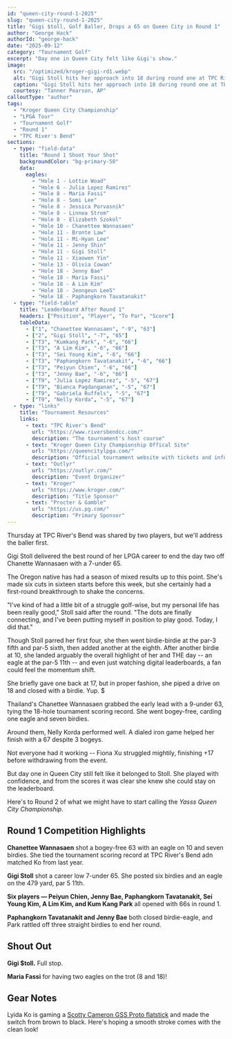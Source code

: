 ```yaml
---
id: "queen-city-round-1-2025"
slug: "queen-city-round-1-2025"
title: "Gigi $toll, Golf Baller, Drops a 65 on Queen City in Round 1"
author: "George Hack"
authorId: "george-hack"
date: "2025-09-12"
category: "Tournament Golf"
excerpt: "Day one in Queen City felt like Gigi's show."
image:
  src: "/optimized/kroger-gigi-rd1.webp"
  alt: "Gigi Stoll hits her approach into 18 during round one at TPC River's Bend"
  caption: "Gigi Stoll hits her approach into 18 during round one at TPC River's Bend"
  courtesy: "Tanner Pearson, AP"
calloutType: "author"
tags:
  - "Kroger Queen City Championship"
  - "LPGA Tour"
  - "Tournament Golf"
  - "Round 1"
  - "TPC River's Bend"
sections:
  - type: "field-data"
    title: "Round 1 Shoot Your Shot"
    backgroundColor: "bg-primary-50"
    data:
      eagles:
        - "Hole 1 - Lottie Woad"
        - "Hole 6 - Julia Lopez Ramirez"
        - "Hole 8 - Maria Fassi"
        - "Hole 8 - Somi Lee"
        - "Hole 8 - Jessica Porvasnik"
        - "Hole 8 - Linnea Strom"
        - "Hole 8 - Elizabeth Szokol"
        - "Hole 10 - Chanettee Wannasaen"
        - "Hole 11 - Bronte Law"
        - "Hole 11 - Mi-Hyan Lee"
        - "Hole 11 - Jenny Shin"
        - "Hole 11 - Gigi Stoll"
        - "Hole 11 - Xiaowen Yin"
        - "Hole 13 - Olivia Cowan"
        - "Hole 18 - Jenny Bae"
        - "Hole 18 - Maria Fassi"
        - "Hole 18 - A Lim Kim"
        - "Hole 18 - Jeongeun Lee5"
        - "Hole 18 - Paphangkorn Tavatanakit"
  - type: "field-table"
    title: "Leaderboard After Round 1"
    headers: ["Position", "Player", "To Par", "Score"]
    tableData:
      - ["1", "Chanettee Wannasaen", "-9", "63"]
      - ["2", "Gigi Stoll", "-7", "65"]
      - ["T3", "Kumkang Park", "-6", "66"]
      - ["T3", "A Lim Kim", "-6", "66"]
      - ["T3", "Sei Young Kim", "-6", "66"]
      - ["T3", "Paphangkorn Tavatanakit", "-6", "66"]
      - ["T3", "Peiyun Chien", "-6", "66"]
      - ["T3", "Jenny Bae", "-6", "66"]
      - ["T9", "Julia Lopez Ramirez", "-5", "67"]
      - ["T9", "Bianca Pagdanganan", "-5", "67"]
      - ["T9", "Gabriela Ruffels", "-5", "67"]
      - ["T9", "Nelly Korda", "-5", "67"]
  - type: "links"
    title: "Tournament Resources"
    links:
      - text: "TPC River's Bend"
        url: "https://www.riversbendcc.com/"
        description: "The tournament's host course"
      - text: "Kroger Queen City Championship Offical Site"
        url: "https://queencitylpga.com/"
        description: "Official tournament website with tickets and information"
      - text: "Outlyr"
        url: "https://outlyr.com/"
        description: "Event Organizer"
      - text: "Kroger"
        url: "https://www.kroger.com/"
        description: "Title Sponsor"
      - text: "Procter & Gamble"
        url: "https://us.pg.com/"
        description: "Primary Sponsor"
---
```


Thursday at TPC River's Bend was shared by two players, but we'll address the baller first.

Gigi Stoll delivered the best round of her LPGA career to end the day two off Chanette Wannasaen with a 7-under 65.

The Oregon native has had a season of mixed results up to this point. She's made six cuts in sixteen starts before this week, but she certainly had a first-round breakthrough to shake the concerns.

"I've kind of had a little bit of a struggle golf-wise, but my personal life has been really good," Stoll said after the round. "The dots are finally connecting, and I've been putting myself in position to play good. Today, I did that."

Though Stoll parred her first four, she then went birdie-birdie at the par-3 fifth and par-5 sixth, then added another at the eighth. After another birdie at 10, she landed arguably the overall highlight of her and THE day -- an eagle at the par-5 11th -- and even just watching digital leaderboards, a fan could feel the momentum shift.

She briefly gave one back at 17, but in proper fashion, she piped a drive on 18 and closed with a birdie. Yup. $

Thailand's Chanettee Wannasaen grabbed the early lead with a 9-under 63, tying the 18-hole tournament scoring record. She went bogey-free, carding one eagle and seven birdies.

Around them, Nelly Korda performed well. A dialed iron game helped her finish with a 67 despite 3 bogeys.

Not everyone had it working -- Fiona Xu struggled mightily, finishing +17 before withdrawing from the event.

But day one in Queen City still felt like it belonged to Stoll. She played with confidence, and from the scores it was clear she knew she could stay on the leaderboard.

Here's to Round 2 of what we might have to start calling the *Yasss Queen City Championship.*

## Round 1 Competition Highlights

**Chanettee Wannasaen** shot a bogey-free 63 with an eagle on 10 and seven birdies. She tied the tournament scoring record at TPC River's Bend adn matched Ko from last year.

**Gigi Stoll** shot a career low 7-under 65. She posted six birdies and an eagle on the 479 yard, par 5 11th.

**Six players — Peiyun Chien, Jenny Bae, Paphangkorn Tavatanakit, Sei Young Kim, A Lim Kim, and Kum Kang Park** all opened with 66s in round 1.

**Paphangkorn Tavatanakit and Jenny Bae** both closed birdie-eagle, and Park rattled off three straight birdies to end her round.

## Shout Out

**Gigi $toll.** Full stop.

**Maria Fassi** for having two eagles on the trot (8 and 18)!

## Gear Notes

Lyida Ko is gaming a [Scotty Cameron GSS Proto flatstick](https://www.scottycameron.com/authentication/registry/Details.aspx?rn=A035684) and made the switch from brown to black. Here's hoping a smooth stroke comes with the clean look!
